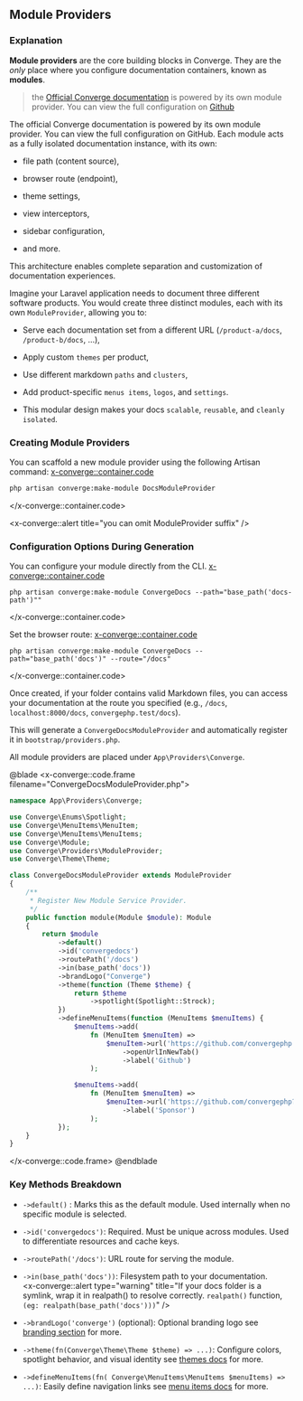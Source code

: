 ## Module Providers

### Explanation

**Module providers** are the core building blocks in Converge. They are the *only* place where you configure documentation containers, known as **modules**.


> the [Official Converge documentation](/docs)  is powered by its own module provider. You can view the full configuration on [Github](https://github.com/convergephp/convergephp.com/blob/master/app/Providers/Converge/DocsModuleProvider.php) 

The official Converge documentation is powered by its own module provider. You can view the full configuration on GitHub.
Each module acts as a fully isolated documentation instance, with its own:

- file path (content source),

- browser route (endpoint),

- theme settings,

- view interceptors,

- sidebar configuration,

- and more.

This architecture enables complete separation and customization of documentation experiences.

Imagine your Laravel application needs to document three different software products. You would create three distinct modules, each with its own ``ModuleProvider``, allowing you to:

- Serve each documentation set from a different URL (``/product-a/docs``, ``/product-b/docs``, ...),

- Apply custom ``themes`` per product,

- Use different markdown ``paths`` and ``clusters``,

- Add product-specific ``menus items``, ``logos``, and ``settings``.

- This modular design makes your docs ``scalable``, ``reusable``, and ``cleanly isolated``.

### Creating Module Providers 
You can scaffold a new module provider using the following Artisan command:
<x-converge::container.code>
```bash
php artisan converge:make-module DocsModuleProvider
```
</x-converge::container.code>

<x-converge::alert 
    title="you can omit ModuleProvider suffix"
/>


### Configuration Options During Generation
You can configure your module directly from the CLI.
<x-converge::container.code>
```shell
php artisan converge:make-module ConvergeDocs --path="base_path('docs-path')""
```
</x-converge::container.code>

Set the browser route:
<x-converge::container.code>
```shell
php artisan converge:make-module ConvergeDocs --path="base_path('docs')" --route="/docs"
```
</x-converge::container.code>

Once created, if your folder contains valid Markdown files, you can access your documentation at the route you specified (e.g., ``/docs``, ``localhost:8000/docs``, ``convergephp.test/docs``).

This will generate a `ConvergeDocsModuleProvider` and automatically register it in `bootstrap/providers.php`.

All module providers are placed under ``App\Providers\Converge``.

@blade
<x-converge::code.frame filename="ConvergeDocsModuleProvider.php">
```php
namespace App\Providers\Converge;

use Converge\Enums\Spotlight;
use Converge\MenuItems\MenuItem;
use Converge\MenuItems\MenuItems;
use Converge\Module;
use Converge\Providers\ModuleProvider;
use Converge\Theme\Theme;

class ConvergeDocsModuleProvider extends ModuleProvider
{
    /**
     * Register New Module Service Provider.
     */
    public function module(Module $module): Module
    {
        return $module
            ->default()
            ->id('convergedocs')
            ->routePath('/docs')
            ->in(base_path('docs'))
            ->brandLogo("Converge")
            ->theme(function (Theme $theme) {
                return $theme
                    ->spotlight(Spotlight::Strock);
            })
            ->defineMenuItems(function (MenuItems $menuItems) {
                $menuItems->add(
                    fn (MenuItem $menuItem) =>
                        $menuItem->url('https://github.com/convergephp')
                            ->openUrlInNewTab()
                            ->label('Github')
                    );

                $menuItems->add(
                    fn (MenuItem $menuItem) =>
                        $menuItem->url('https://github.com/convergephp?sponsor=1')
                            ->label('Sponsor')
                    );
            });
    }
}
```
</x-converge::code.frame>
@endblade

### Key Methods Breakdown
- `->default()` : Marks this as the default module. Used internally when no specific module is selected.
- `->id('convergedocs')`: Required. Must be unique across modules. Used to differentiate resources and cache keys.
- `->routePath('/docs')`: URL route for serving the module.
- `->in(base_path('docs'))`: Filesystem path to your documentation.  
<x-converge::alert 
    type="warning"
    title="If your docs folder is a symlink, wrap it in realpath() to resolve correctly. `realpath()` function, `(eg: realpath(base_path('docs')))`"
/>
- `->brandLogo('converge')` (optional): Optional branding logo see [branding section](/themes/branding) for more.
- `->theme(fn(Converge\Theme\Theme $theme) => ...)`: Configure colors, spotlight behavior, and visual identity see [themes docs](../customization/themes) for more.

- `->defineMenuItems(fn( Converge\MenuItems\MenuItems $menuItems) => ...)`: Easily define navigation links see [menu items docs](menu-items) for more. 

